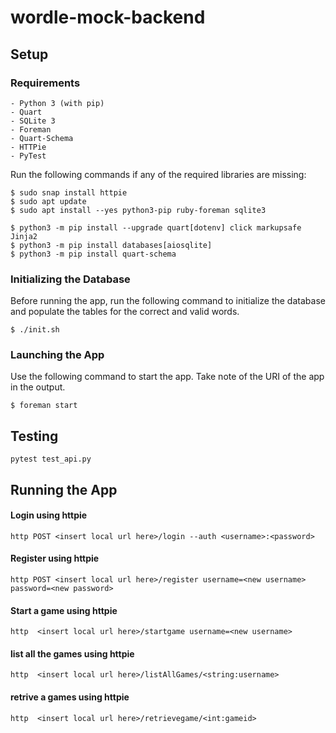 # wordle-mock-backend

## Setup
### Requirements
    - Python 3 (with pip)
    - Quart
    - SQLite 3
    - Foreman
    - Quart-Schema
    - HTTPie
    - PyTest

Run the following commands if any of the required libraries are missing:
```
$ sudo snap install httpie
$ sudo apt update
$ sudo apt install --yes python3-pip ruby-foreman sqlite3

$ python3 -m pip install --upgrade quart[dotenv] click markupsafe Jinja2
$ python3 -m pip install databases[aiosqlite]
$ python3 -m pip install quart-schema
```

### Initializing the Database
Before running the app, run the following command to initialize the database and populate the tables for the correct and valid words.
```
$ ./init.sh
```

### Launching the App
Use the following command to start the app. Take note of the URI of the app in the output.
```
$ foreman start
```



## Testing

```
pytest test_api.py
```

## Running the App

#### Login using httpie
```
http POST <insert local url here>/login --auth <username>:<password>
```

#### Register using httpie
```
http POST <insert local url here>/register username=<new username> password=<new password>
```

#### Start a game using httpie
```
http  <insert local url here>/startgame username=<new username>
```

#### list all the games using httpie
```
http  <insert local url here>/listAllGames/<string:username>
```

#### retrive a games using httpie
```
http  <insert local url here>/retrievegame/<int:gameid>
```



